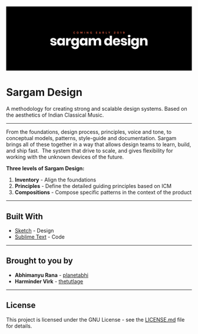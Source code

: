 ![](Help/Images/cover.png)

# Sargam Design

A methodology for creating strong and scalable design systems. Based on the aesthetics of Indian Classical Music.

-----

From the foundations, design process, principles, voice and tone, to conceptual models, patterns, style-guide and documentation.  Sargam brings all of these together in a way that allows design teams to learn, build, and ship fast. 
The system that drive to scale, and gives flexibility for working with the unknown devices of the future.

**Three levels of Sargam Design:**
1. **Inventory** - Align the foundations
2. **Principles** - Define the detailed guiding principles based on ICM
3. **Compositions** - Compose specific patterns in the context of the product

-----

## Built With

* [Sketch](https://sketchapp.com/) - Design
* [Sublime Text](https://www.sublimetext.com/) - Code

-----

## Brought to you by

* **Abhimanyu Rana** - [planetabhi](https://github.com/planetabhi)
* **Harminder Virk** - [thetutlage](https://github.com/thetutlage)

-----

## License

This project is licensed under the GNU License - see the [LICENSE.md](LICENSE.md) file for details.
